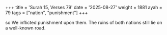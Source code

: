 +++
title = 'Surah 15, Verses 79'
date = '2025-08-27'
weight = 1881
ayah = 79
tags = ["nation", "punishment"]
+++

so We inflicted punishment upon them. The ruins of both nations still lie on a well-known road.